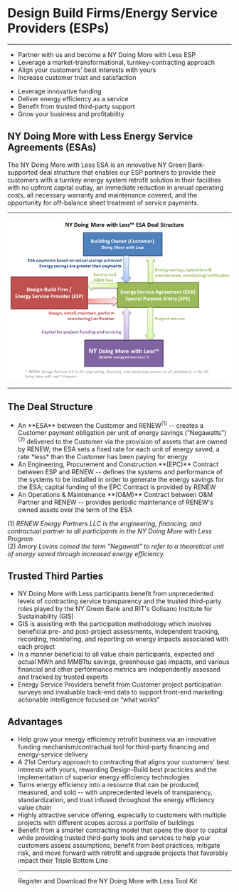 # Design Build Firms/Energy Service Providers (ESPs)
***
<div class="row">
<div class="col-sm-6">
<ul>
<li> Partner with us and become a NY Doing More with Less ESP</li>
<li> Leverage a market-transformational, turnkey-contracting approach</li>
<li> Align your customers' best interests with yours</li>
<li> Increase customer trust and satisfaction</li>
</ul>
</div>
<div class="col-sm-6">
<ul>
<li> Leverage innovative funding</li>
<li> Deliver energy efficiency as a service</li>
<li> Benefit from trusted third-party support</li>
<li> Grow your business and profitability</li>
</ul>
</div>
</div>

## NY Doing More with Less Energy Service Agreements (ESAs)

The NY Doing More with Less ESA is an innovative NY Green Bank-supported deal structure that enables our ESP partners to provide their customers with a turnkey energy system retrofit solution in their facilities with no upfront capital outlay, an immediate reduction in annual operating costs, all necessary warranty and maintenance covered, and the opportunity for off-balance sheet treatment of service payments.  
***

<img src="assets\NYDMwL ESA Deal Structure Diagram.png" class="img-responsive center-block" alt="ESA Deal Structure Diagram.png"> 

***

<div class="row">
<div class="col-sm-4">

<h2> The Deal Structure </h2>
<ul>
<li> An **ESA** between the Customer and RENEW<sup>(1)</sup> -- creates a Customer payment obligation per unit of energy savings (“Negawatts”)<sup>(2)</sup> delivered to the Customer via the provision of assets that are owned by RENEW; the ESA sets a fixed rate for each unit of energy saved, a rate *less* than the Customer has been paying for energy </li>
<li> An Engineering, Procurement and Construction **(EPC)** Contract between ESP and RENEW -- defines the systems and performance of the systems to be installed in order to generate the energy savings for the ESA; capital funding of the EPC Contract is provided by RENEW </li>
<li> An Operations & Maintenance **(O&M)** Contract between O&M Partner and RENEW -- provides periodic maintenance of RENEW's owned assets over the term of the ESA </li>
</ul>


(1) *RENEW Energy Partners LLC is the engineering, financing, and contractual partner to all participants in the NY Doing More with Less Program.*
<br>
(2) *Amory Lovins coined the term "Negawatt" to refer to a theoretical unit of energy saved through increased energy efficiency.*

</div>
<div class="col-sm-4">

<h2> Trusted Third Parties </h2>
<ul>
<li> NY Doing More with Less participants benefit from unprecedented levels of contracting service transparency and the trusted third-party roles played by the NY Green Bank and RIT's Golisano Institute for Sustainability (GIS)</li>
<li> GIS is assisting with the participation methodology which involves beneficial pre- and post-project assessments, independent tracking, recording, monitoring, and reporting on energy impacts associated with each project</li>
<li> In a manner beneficial to all value chain participants, expected and actual MWh and MMBTtu savings, greenhouse gas impacts, and various financial and other performance metrics are independently assessed and tracked by trusted experts </li>
<li> Energy Service Providers benefit from Customer project participation surveys and invaluable back-end data to support front-end marketing: actionable intelligence focused on “what works”</li>
</ul>
</div>
<div class="col-sm-4">

<h2> Advantages </h2>
<ul>
<li> Help grow your energy efficiency retrofit business via an innovative funding mechanism/contractual tool for third-party financing and energy-service delivery </li>
<li> A 21st Century approach to contracting that aligns your customers' best interests with yours, rewarding Design-Build best practicies and the implementation of superior energy efficiency technologies</li>
<li> Turns energy efficiency into a resource that can be produced, measured, and sold -- with unprecedented levels of transparency, standardization, and trust infused throughout the energy efficiency value chain  </li>
<li> Highly attractive service offering, especially to customers with multiple projects with different scopes across a portfolio of buildings</li>
<li>  Benefit from a smarter contracting model that opens the door to capital while providing trusted third-party tools and services to help your customers assess assumptions, benefit from best practices, mitigate risk, and move forward with retrofit and upgrade projects that favorably impact their Triple Bottom Line</li>

***
Register and Download the NY Doing More with Less Tool Kit 

</div>